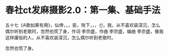 # 春社ct发麻摄影2.0：第一集、基础手法

五十七《A歌如果有用》，仙倖，，，臣，陛下，，，신，我，从不喜欢装深沉，怎么偶尔听到老歌时，忽然也慌了身，作词 李宗盛，作曲 李宗盛，编曲 李宗盛，像我这样庸俗的人，从不喜欢装深沉，怎么偶尔听到老歌时。

忽然也慌了身。